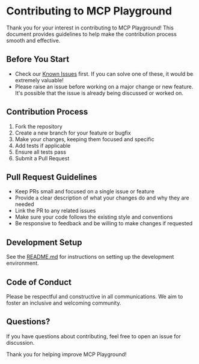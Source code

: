# Contributing to MCP Playground

Thank you for your interest in contributing to MCP Playground! This document provides guidelines to help make the contribution process smooth and effective.

## Before You Start

- Check our [Known Issues](KNOWN_ISSUES.md) first. If you can solve one of these, it would be extremely valuable!
- Please raise an issue before working on a major change or new feature. It's possible that the issue is already being discussed or worked on.

## Contribution Process

1. Fork the repository
2. Create a new branch for your feature or bugfix
3. Make your changes, keeping them focused and specific
4. Add tests if applicable
5. Ensure all tests pass
6. Submit a Pull Request

## Pull Request Guidelines

- Keep PRs small and focused on a single issue or feature
- Provide a clear description of what your changes do and why they are needed
- Link the PR to any related issues
- Make sure your code follows the existing style and conventions
- Be responsive to feedback and be willing to make changes if requested

## Development Setup

See the [README.md](README.md) for instructions on setting up the development environment.

## Code of Conduct

Please be respectful and constructive in all communications. We aim to foster an inclusive and welcoming community.

## Questions?

If you have questions about contributing, feel free to open an issue for discussion.

Thank you for helping improve MCP Playground! 
